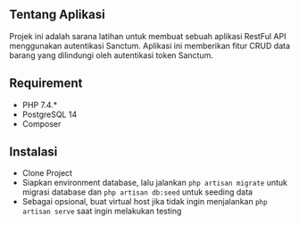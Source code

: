 ## Tentang Aplikasi
Projek ini adalah sarana latihan untuk membuat sebuah aplikasi RestFul API menggunakan autentikasi Sanctum. Aplikasi ini memberikan fitur CRUD data barang yang dilindungi oleh autentikasi token Sanctum. 

## Requirement

- PHP 7.4.*
- PostgreSQL 14
- Composer

## Instalasi

- Clone Project
- Siapkan environment database, lalu jalankan `php artisan migrate` untuk migrasi database dan `php artisan db:seed` untuk seeding data
- Sebagai opsional, buat virtual host jika tidak ingin menjalankan `php artisan serve` saat ingin melakukan testing
